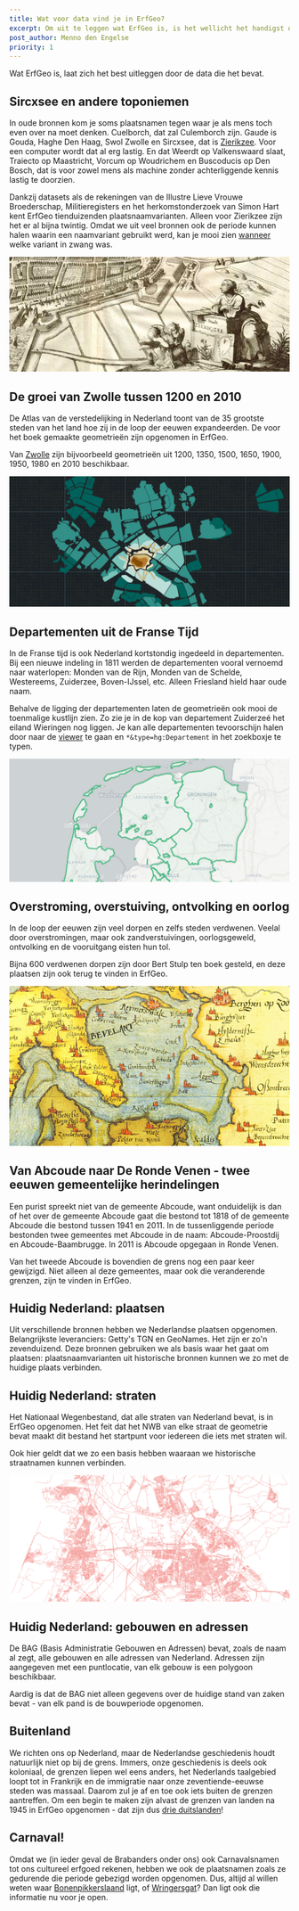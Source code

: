 ```yaml
---
title: Wat voor data vind je in ErfGeo?
excerpt: Om uit te leggen wat ErfGeo is, is het wellicht het handigst om te tonen wat voor data er in ErfGeo te vinden is.
post_author: Menno den Engelse
priority: 1
---
```


Wat ErfGeo is, laat zich het best uitleggen door de data die het bevat.

## Sircxsee en andere toponiemen

In oude bronnen kom je soms plaatsnamen tegen waar je als mens toch even over na moet denken. Cuelborch, dat zal Culemborch zijn. Gaude is Gouda, Haghe Den Haag, Swol Zwolle en Sircxsee, dat is [Zierikzee](http://thesaurus.erfgeo.nl/hgconcept/?id=http://vocab.getty.edu/tgn/7030107). Voor een computer wordt dat al erg lastig. En dat Weerdt op Valkenswaard slaat, Traiecto op Maastricht, Vorcum op Woudrichem en Buscoducis op Den Bosch, dat is voor zowel mens als machine zonder achterliggende kennis lastig te doorzien.

Dankzij datasets als de rekeningen van de Illustre Lieve Vrouwe Broederschap, Militieregisters en het herkomstonderzoek van Simon Hart kent ErfGeo tienduizenden plaatsnaamvarianten. Alleen voor Zierikzee zijn het er al bijna twintig. Omdat we uit veel bronnen ook de periode kunnen halen waarin een naamvariant gebruikt werd, kan je mooi zien [wanneer](http://www.islandsofmeaning.nl/projects/names-in-time/?uri=http://vocab.getty.edu/tgn/7030107) welke variant in zwang was.

![Ziericzee](/assets/images/ziericzee.png)


## De groei van Zwolle tussen 1200 en 2010

De Atlas van de verstedelijking in Nederland toont van de 35 grootste steden van het land hoe zij in de loop der eeuwen expandeerden. De voor het boek gemaakte geometrieën zijn opgenomen in ErfGeo.

Van [Zwolle](http://thesaurus.erfgeo.nl/hgconcept/?id=http://vocab.getty.edu/tgn/7007077) zijn bijvoorbeeld geometrieën uit 1200, 1350, 1500, 1650, 1900, 1950, 1980 en 2010 beschikbaar. 

[![Zwolle](/assets/images/zwolle.png)](http://nieneb.github.io/verstedelijking/)

## Departementen uit de Franse Tijd

In de Franse tijd is ook Nederland kortstondig ingedeeld in departementen. Bij een nieuwe indeling in 1811 werden de departementen vooral vernoemd naar waterlopen: Monden van de Rijn, Monden van de Schelde, Westereems, Zuiderzee, Boven-IJssel, etc. Alleen Friesland hield haar oude naam.

Behalve de ligging der departementen laten de geometrieën ook mooi de toenmalige kustlijn zien. Zo zie je in de kop van departement Zuiderzeé het eiland Wieringen nog liggen. Je kan alle departementen tevoorschijn halen door naar de [viewer](http://erfgeo.nl/thesaurus/) te gaan en `*&type=hg:Departement` in het zoekboxje te typen.

![departementen](/assets/images/departementen.png)

## Overstroming, overstuiving, ontvolking en oorlog

In de loop der eeuwen zijn veel dorpen en zelfs steden verdwenen. Veelal door overstromingen, maar ook zandverstuivingen, oorlogsgeweld, ontvolking en de vooruitgang eisten hun tol.

Bijna 600 verdwenen dorpen zijn door Bert Stulp ten boek gesteld, en deze plaatsen zijn ook terug te vinden in ErfGeo.

![Saeftinghe](/assets/images/saeftinge.png)

## Van Abcoude naar De Ronde Venen - twee eeuwen gemeentelijke herindelingen

Een purist spreekt niet van de gemeente Abcoude, want onduidelijk is dan of het over de gemeente Abcoude gaat die bestond tot 1818 of de gemeente Abcoude die bestond tussen 1941 en 2011. In de tussenliggende periode bestonden twee gemeentes met Abcoude in de naam: Abcoude-Proostdij en Abcoude-Baambrugge. In 2011 is Abcoude opgegaan in Ronde Venen.

Van het tweede Abcoude is bovendien de grens nog een paar keer gewijzigd. Niet alleen al deze gemeentes, maar ook die veranderende grenzen, zijn te vinden in ErfGeo.

## Huidig Nederland: plaatsen

Uit verschillende bronnen hebben we Nederlandse plaatsen opgenomen. Belangrijkste leveranciers: Getty's TGN en GeoNames. Het zijn er zo'n zevenduizend. Deze bronnen gebruiken we als basis waar het gaat om plaatsen: plaatsnaamvarianten uit historische bronnen kunnen we zo met de huidige plaats verbinden.

## Huidig Nederland: straten

Het Nationaal Wegenbestand, dat alle straten van Nederland bevat, is in ErfGeo opgenomen. Het feit dat het NWB van elke straat de geometrie bevat maakt dit bestand het startpunt voor iedereen die iets met straten wil.

Ook hier geldt dat we zo een basis hebben waaraan we historische straatnamen kunnen verbinden.

![Nationaal Wegenbestand](/assets/images/nwb.png)

## Huidig Nederland: gebouwen en adressen

De BAG (Basis Administratie Gebouwen en Adressen) bevat, zoals de naam al zegt, alle gebouwen en alle adressen van Nederland. Adressen zijn aangegeven met een puntlocatie, van elk gebouw is een polygoon beschikbaar.

Aardig is dat de BAG niet alleen gegevens over de huidige stand van zaken bevat - van elk pand is de bouwperiode opgenomen.

## Buitenland

We richten ons op Nederland, maar de Nederlandse geschiedenis houdt natuurlijk niet op bij de grens. Immers, onze geschiedenis is deels ook koloniaal, de grenzen liepen wel eens anders, het Nederlands taalgebied loopt tot in Frankrijk en de immigratie naar onze zeventiende-eeuwse steden was massaal. Daarom zul je af en toe ook iets buiten de grenzen aantreffen. Om een begin te maken zijn alvast de grenzen van landen na 1945 in ErfGeo opgenomen - dat zijn dus [drie duitslanden](http://erfgeo.nl/thesaurus/#search=germany)!

## Carnaval!

Omdat we (in ieder geval de Brabanders onder ons) ook Carnavalsnamen tot ons cultureel erfgoed rekenen, hebben we ook de plaatsnamen zoals ze gedurende die periode gebezigd worden opgenomen. Dus, altijd al willen weten waar [Bonenpikkerslaand](http://erfgeo.nl/thesaurus/#search=Bonenpikkerslaand) ligt, of [Wringersgat](http://erfgeo.nl/thesaurus/#search=Wringersgat)? Dan ligt ook die informatie nu voor je open.
